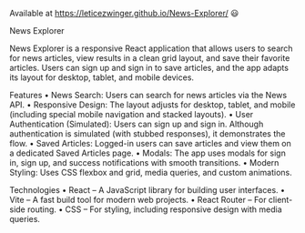 Available at https://leticezwinger.github.io/News-Explorer/ 😃

News Explorer

News Explorer is a responsive React application that allows users to search for news articles, view results in a clean grid layout, and save their favorite articles. Users can sign up and sign in to save articles, and the app adapts its layout for desktop, tablet, and mobile devices.

Features
• News Search: Users can search for news articles via the News API.
• Responsive Design: The layout adjusts for desktop, tablet, and mobile (including special mobile navigation and stacked layouts).
• User Authentication (Simulated): Users can sign up and sign in. Although authentication is simulated (with stubbed responses), it demonstrates the flow.
• Saved Articles: Logged-in users can save articles and view them on a dedicated Saved Articles page.
• Modals: The app uses modals for sign in, sign up, and success notifications with smooth transitions.
• Modern Styling: Uses CSS flexbox and grid, media queries, and custom animations.

Technologies
• React – A JavaScript library for building user interfaces.
• Vite – A fast build tool for modern web projects.
• React Router – For client-side routing.
• CSS – For styling, including responsive design with media queries.
